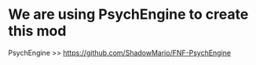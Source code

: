 <h1>We are using PsychEngine to create this mod</h1>

PsychEngine >> https://github.com/ShadowMario/FNF-PsychEngine

